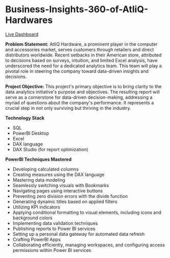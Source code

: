 # Business-Insights-360-of-AtliQ-Hardwares

[Live Dashboard](https://app.powerbi.com/view?r=eyJrIjoiOWQwMzQ5NzctOGE1MC00OGYxLWI0YWQtZGJiMDQzYzgwZDI4IiwidCI6ImM2ZTU0OWIzLTVmNDUtNDAzMi1hYWU5LWQ0MjQ0ZGM1YjJjNCJ9)

**Problem Statement:** AtliQ Hardware, a prominent player in the computer and accessories market, serves customers through retailers and direct distributors worldwide. Recent setbacks in their American store, attributed to decisions based on surveys, intuition, and limited Excel analysis, have underscored the need for a dedicated analytics team. This team will play a pivotal role in steering the company toward data-driven insights and decisions.

**Project Objective:** This project's primary objective is to bring clarity to the data analytics initiative's purpose and objectives. The resulting report will serve as a cornerstone for data-driven decision-making, addressing a myriad of questions about the company's performance. It represents a crucial step in not only surviving but thriving in the industry.

**Technology Stack**
*	SQL<br/>
*	PowerBI Desktop<br/>
*	Excel<br/>
*	DAX language<br/>
*	DAX Studio (for report optimization)<br/>

**PowerBI Techniques Mastered**
*	Developing calculated columns<br/>
*	Creating measures using the DAX language<br/>
*	Mastering data modeling<br/>
*	Seamlessly switching visuals with Bookmarks<br/>
*	Navigating pages using interactive buttons<br/>
*	Preventing zero division errors with the divide function<br/>
*	Generating dynamic titles based on applied filters<br/>
*	Utilizing KPI indicators<br/>
*	Applying conditional formatting to visual elements, including icons and background colors<br/>
*	Implementing data validation techniques<br/>
*	Publishing reports to Power BI services<br/>
*	Setting up a personal data gateway for automated data refresh<br/>
*	Crafting PowerBI Apps<br/>
*	Collaborating efficiently, managing workspaces, and configuring access permissions within Power BI services<br/>



